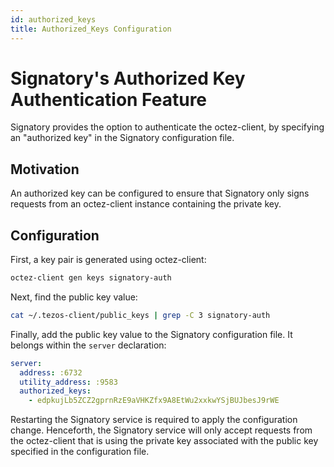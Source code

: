 ```yaml
---
id: authorized_keys
title: Authorized_Keys Configuration
---
```

# Signatory's Authorized Key Authentication Feature

Signatory provides the option to authenticate the octez-client, by specifying an "authorized key" in the Signatory configuration file.  

## Motivation

An authorized key can be configured to ensure that Signatory only signs requests from an octez-client instance containing the private key.

## Configuration

First, a key pair is generated using octez-client:

```bash
octez-client gen keys signatory-auth
```

Next, find the public key value:

```bash
cat ~/.tezos-client/public_keys | grep -C 3 signatory-auth
```

Finally, add the public key value to the Signatory configuration file.  It belongs within the `server` declaration:

```yaml
server:
  address: :6732
  utility_address: :9583
  authorized_keys:
    - edpkujLb5ZCZ2gprnRzE9aVHKZfx9A8EtWu2xxkwYSjBUJbesJ9rWE
```

Restarting the Signatory service is required to apply the configuration change.  Henceforth, the Signatory service will only accept requests from the octez-client that is using the private key associated with the public key specified in the configuration file.
